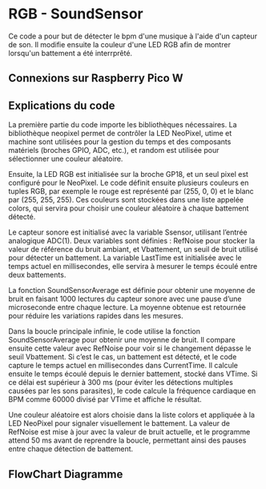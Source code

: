 # RGB - SoundSensor
Ce code a pour but de détecter le bpm d'une musique à l'aide d'un capteur de son. Il modifie ensuite la couleur d'une LED RGB afin de montrer lorsqu'un battement a été interrprêté.


## Connexions sur Raspberry Pico W



## Explications du code 
La première partie du code importe les bibliothèques nécessaires. La bibliothèque neopixel permet de contrôler la LED NeoPixel, utime et machine sont utilisées pour la gestion du temps et des composants matériels (broches GPIO, ADC, etc.), et random est utilisée pour sélectionner une couleur aléatoire.

Ensuite, la LED RGB est initialisée sur la broche GP18, et un seul pixel est configuré pour le NeoPixel. Le code définit ensuite plusieurs couleurs en tuples RGB, par exemple le rouge est représenté par (255, 0, 0) et le blanc par (255, 255, 255). Ces couleurs sont stockées dans une liste appelée colors, qui servira pour choisir une couleur aléatoire à chaque battement détecté.

Le capteur sonore est initialisé avec la variable Ssensor, utilisant l’entrée analogique ADC(1). Deux variables sont définies : RefNoise pour stocker la valeur de référence du bruit ambiant, et Vbattement, un seuil de bruit utilisé pour détecter un battement. La variable LastTime est initialisée avec le temps actuel en millisecondes, elle servira à mesurer le temps écoulé entre deux battements.

La fonction SoundSensorAverage est définie pour obtenir une moyenne de bruit en faisant 1000 lectures du capteur sonore avec une pause d’une microseconde entre chaque lecture. La moyenne obtenue est retournée pour réduire les variations rapides dans les mesures.

Dans la boucle principale infinie, le code utilise la fonction SoundSensorAverage pour obtenir une moyenne de bruit. Il compare ensuite cette valeur avec RefNoise pour voir si le changement dépasse le seuil Vbattement. Si c’est le cas, un battement est détecté, et le code capture le temps actuel en millisecondes dans CurrentTime. Il calcule ensuite le temps écoulé depuis le dernier battement, stocké dans VTime. Si ce délai est supérieur à 300 ms (pour éviter les détections multiples causées par les sons parasites), le code calcule la fréquence cardiaque en BPM comme 60000 divisé par VTime et affiche le résultat.

Une couleur aléatoire est alors choisie dans la liste colors et appliquée à la LED NeoPixel pour signaler visuellement le battement. La valeur de RefNoise est mise à jour avec la valeur de bruit actuelle, et le programme attend 50 ms avant de reprendre la boucle, permettant ainsi des pauses entre chaque détection de battement.

## FlowChart Diagramme



